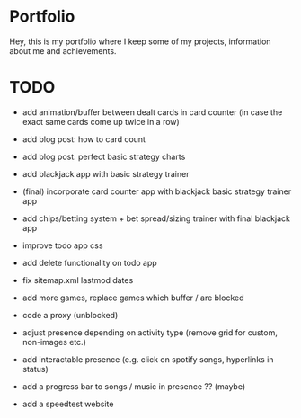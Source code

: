 # Portfolio
Hey, this is my portfolio where I keep some of my projects, information about me and achievements.

# TODO
- add animation/buffer between dealt cards in card counter (in case the exact same cards come up twice in a row)
- add blog post: how to card count
- add blog post: perfect basic strategy charts
- add blackjack app with basic strategy trainer
- (final) incorporate card counter app with blackjack basic strategy trainer app
- add chips/betting system + bet spread/sizing trainer with final blackjack app

- improve todo app css
- add delete functionality on todo app

- fix sitemap.xml lastmod dates

- add more games, replace games which buffer / are blocked

- code a proxy (unblocked)

- adjust presence depending on activity type (remove grid for custom, non-images etc.)
- add interactable presence (e.g. click on spotify songs, hyperlinks in status)
- add a progress bar to songs / music in presence ?? (maybe)

- add a speedtest website